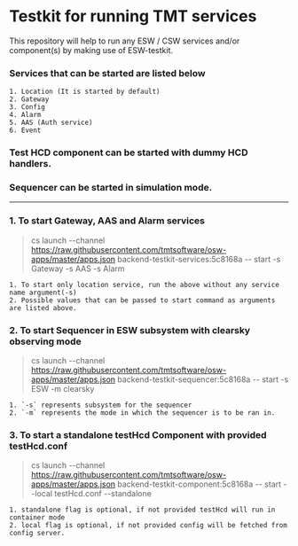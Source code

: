 # Testkit for running TMT services
This repository will help to run any ESW / CSW services and/or component(s) by making use of ESW-testkit.

### Services that can be started are listed below
    1. Location (It is started by default)
    2. Gateway
    3. Config
    4. Alarm
    5. AAS (Auth service)
    6. Event

### Test HCD component can be started with dummy HCD handlers.
### Sequencer can be started in simulation mode.

---

### 1. To start Gateway, AAS and Alarm services
> cs launch --channel https://raw.githubusercontent.com/tmtsoftware/osw-apps/master/apps.json backend-testkit-services:5c8168a -- start -s Gateway -s AAS -s Alarm

    1. To start only location service, run the above without any service name argument(-s)
    2. Possible values that can be passed to start command as arguments are listed above.

### 2. To start Sequencer in **ESW** subsystem with **clearsky** observing mode
> cs launch --channel https://raw.githubusercontent.com/tmtsoftware/osw-apps/master/apps.json backend-testkit-sequencer:5c8168a -- start -s ESW -m clearsky

    1. `-s` represents subsystem for the sequencer
    2. `-m` represents the mode in which the sequencer is to be ran in.

### 3. To start a standalone testHcd Component with provided testHcd.conf
> cs launch --channel https://raw.githubusercontent.com/tmtsoftware/osw-apps/master/apps.json backend-testkit-component:5c8168a -- start --local testHcd.conf --standalone
    
    1. standalone flag is optional, if not provided testHcd will run in container mode
    2. local flag is optional, if not provided config will be fetched from config server.
